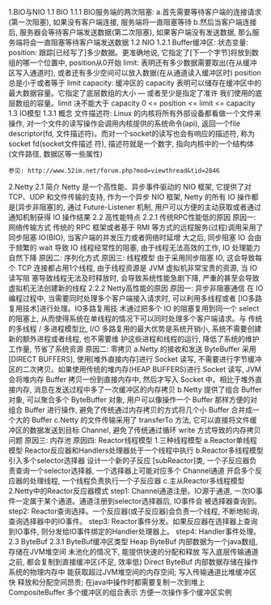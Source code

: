 1.BIO与NIO
    1.1 BIO
        1.1.1 BIO服务端的两次阻塞:
            a.首先需要等待客户端的连接请求(第一次阻塞), 如果没有客户端连接, 服务端将一直阻塞等待
            b.然后当客户端连接后, 服务器会等待客户端发送数据(第二次阻塞), 如果客户端没有发送数据, 那么服务端将会一直阻塞等待客户端发送数据
    1.2 NIO
        1.2.1 Buffer缓冲区:
            状态变量: 
                position: 跟踪[已经写了]多少数据。更准确地说, 它指定了[下一个字节]将放到数组的哪一个位置中, position从0开始
                limit: 表明还有多少数据需要取出(在从缓冲区写入通道时), 或者还有多少空间可以放入数据(在从通道读入缓冲区时)
                       position 总是小于或者等于 limit
                capacity: 缓冲区的 capacity 表明可以储存在缓冲区中的最大数据容量。它指定了底层数组的大小 ― 或者至少是指定了准许
                          我们使用的底层数组的容量。limit 决不能大于 capacity
                0 <= position <= limit <= capacity
    1.3 IO模型
        1.3.1 概念
            文件描述符: Linux 的内核将所有外部设备都看做一个文件来操作, 对一个文件的读写操作会调用内核提供的系统命令(api), 
                返回一个file descriptor(fd, 文件描述符)。而对一个socket的读写也会有响应的描述符, 称为socket fd(socket文件描述
                符), 描述符就是一个数字, 指向内核中的一个结构体(文件路径, 数据区等一些属性)
                   
    参见: http://www.52im.net/forum.php?mod=viewthread&tid=2846
    
2.Netty
    2.1 简介
        Netty 是一个高性能、异步事件驱动的 NIO 框架, 它提供了对 TCP、UDP 和文件传输的支持, 作为一个异步 NIO 框架, Netty 的所有
        IO 操作都是[异步非阻塞]的, 通过 Future-Listener 机制, 用户可以方便的主动获取或者通过通知机制获得 IO 操作结果
    2.2 高性能特点
        2.2.1 传统RPC性能低的原因
            原因一: 网络传输方式
                传统的 RPC 框架或者基于 RMI 等方式的远程服务(过程)调用采用了同步阻塞 IO(BIO), 当客户端的并发压力或者网络时延增
                大之后, 同步阻塞 IO 会由于频繁的 wait 导致 IO 线程经常性的阻塞, 由于线程无法高效的工作, IO 处理能力自然下降
            原因二: 序列化方式
            原因三: 线程模型
                由于采用同步阻塞 IO, 这会导致每个 TCP 连接都占用1个线程, 由于线程资源是 JVM 虚拟机非常宝贵的资源, 当 IO 读写阻
                塞导致线程无法及时释放时, 会导致系统性能急剧下降, 严重的甚至会导致虚拟机无法创建新的线程
        2.2.2 Netty高性能的原因
            原因一: 异步非阻塞通信
                在 IO 编程过程中, 当需要同时处理多个客户端接入请求时, 可以利用多线程或者 [IO多路复用技术]进行处理。IO多路复用技
                术通过把多个 IO 的阻塞复用到同一个 select 的阻塞上, 从而使得系统在单线程的情况下可以同时处理多个客户端请求。与
                传统的多线程 / 多进程模型比, I/O 多路复用的最大优势是系统开销小, 系统不需要创建新的额外进程或者线程, 也不需要维
                护这些进程和线程的运行, 降低了系统的维护工作量, 节省了系统资源
            原因二: 零拷贝
                a.Netty 的接收和发送 ByteBuffer 采用 [DIRECT BUFFERS], 使用[堆外直接内存]进行 Socket 读写, 不需要进行字节缓冲
                区的二次拷贝。如果使用传统的堆内存(HEAP BUFFERS)进行 Socket 读写, JVM 会将堆内存 Buffer 拷贝一份到直接内存中,
                然后才写入 Socket 中。相比于堆外直接内存, 消息在发送过程中多了一次缓冲区的内存拷贝
                b.Netty 提供了组合 Buffer 对象, 可以聚合多个 ByteBuffer 对象, 用户可以像操作一个 Buffer 那样方便的对组合 
                Buffer 进行操作, 避免了传统通过内存拷贝的方式将几个小 Buffer 合并成一个大的 Buffer
                c.Netty 的文件传输采用了 transferTo 方法, 它可以直接将文件缓冲区的数据发送到目标 Channel, 避免了传统通过循环 
                write 方式导致的内存拷贝问题
            原因三: 内存池
            原因四: Reactor线程模型
                1.三种线程模型
                    a.Reactor单线程模型
                        Reactor反应器和Handlers处理器处于一个线程中执行
                    b.Reactor多线程模型
                        引入多个selector选择器
                        设计一个新的子反应 [subReactor]类, 一个子反应器负责查询一个selector选择器, 一个选择器上可能对应多个
                        Channel通道
                        开启多个反应器的处理线程, 一个线程负责执行一个子反应器
                    c.主从Reactor多线程模型
                2.Netty中的Reactor反应器模式
                    step1: Channel通道注册。IO源于通道, 一次IO事件一定属于某个通道。通道注册到selector选择器后, IO事件会
                        被选择器查询到。
                    step2: Reactor查询选择。一个反应器(或子反应器)会负责一个线程, 不断地轮询, 查询选择器中的IO事件。
                    step3: Reactor事件分发。如果反应器在选择器上查询到IO事件, 则分发给IO事件绑定的Handler处理器上。
                    step4: Handler事件处理。
    2.3 ByteBuf
        2.3.1 ByteBuf缓冲区类型
            Heap ByteBuf
                内部数据为一个java数组, 存储在JVM堆空间
                未池化的情况下, 能提供快速的分配和释放
                写入底层传输通道之前, 都会复制到直接缓冲区(不足, 效率低)
            Direct ByteBuf
                内部数据存储在操作系统的物理内存中
                能获取超过JVM堆空间的内存空间; 写入传输通道比堆缓冲区快
                释放和分配空间昂贵; 在java中操作时都需要复制一次到堆上
            CompositeBuffer
                多个缓冲区的组合表示
                方便一次操作多个缓冲区实例 
                